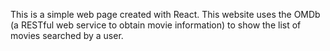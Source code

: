 This is a simple web page created with React. This website uses the OMDb (a RESTful web service to obtain movie information) to show the list of movies searched by a user.
